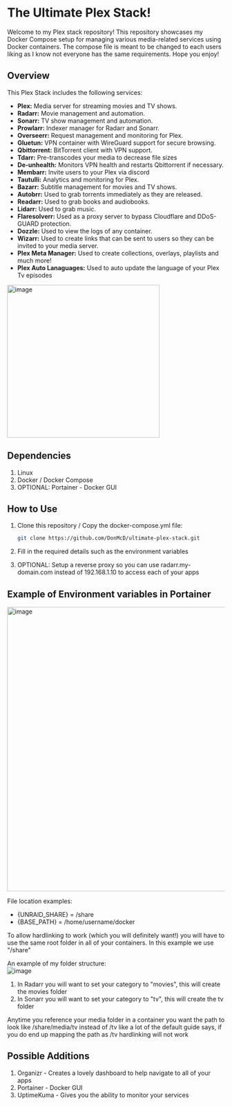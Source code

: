 # The Ultimate Plex Stack!

Welcome to my Plex stack repository! This repository showcases my Docker Compose setup for managing various media-related services using Docker containers. The compose file is meant to be changed to each users liking as I know not everyone has the same requirements. Hope you enjoy!

## Overview

This Plex Stack includes the following services:

- **Plex:** Media server for streaming movies and TV shows.
- **Radarr:** Movie management and automation.
- **Sonarr:** TV show management and automation.
- **Prowlarr:** Indexer manager for Radarr and Sonarr.
- **Overseerr:** Request management and monitoring for Plex.
- **Gluetun:** VPN container with WireGuard support for secure browsing.
- **Qbittorrent:** BitTorrent client with VPN support.
- **Tdarr:** Pre-transcodes your media to decrease file sizes
- **De-unhealth:** Monitors VPN health and restarts Qbittorrent if necessary.
- **Membarr:** Invite users to your Plex via discord
- **Tautulli:** Analytics and monitoring for Plex.
- **Bazarr:** Subtitle management for movies and TV shows.
- **Autobrr:** Used to grab torrents immediately as they are released.
- **Readarr:** Used to grab books and audiobooks.
- **Lidarr:** Used to grab music.
- **Flaresolverr:** Used as a proxy server to bypass Cloudflare and DDoS-GUARD protection.
- **Dozzle:** Used to view the logs of any container.
- **Wizarr:** Used to create links that can be sent to users so they can be invited to your media server.
- **Plex Meta Manager:** Used to create collections, overlays, playlists and much more!
- **Plex Auto Lanaguages:** Used to auto update the language of your Plex Tv episodes

<img width="353" alt="image" src="https://github.com/DonMcD/ultimate-plex-stack/assets/90471623/a9b8faf8-072e-4fb3-ac18-2ffd29d0f760">


## Dependencies

1. Linux
2. Docker / Docker Compose
3. OPTIONAL: Portainer - Docker GUI

## How to Use

1. Clone this repository / Copy the docker-compose.yml file:

   ```bash
   git clone https://github.com/DonMcD/ultimate-plex-stack.git
2. Fill in the required details such as the environment variables
3. OPTIONAL: Setup a reverse proxy so you can use radarr.my-domain.com instead of 192.168.1.10 to access each of your apps

## Example of Environment variables in Portainer
<img width="657" alt="image" src="https://github.com/DonMcD/ultimate-plex-stack/assets/90471623/9a614eb0-8ff7-4eb9-b154-61c08cd595e9">

File location examples:
- {UNRAID_SHARE} = /share
- {BASE_PATH} = /home/username/docker

To allow hardlinking to work (which you will definitely want!) you will have to use the same root folder in all of your containers. In this example we use "/share"  

An example of my folder structure:  
![image](https://github.com/DonMcD/ultimate-plex-stack/assets/90471623/2003ac26-a929-4ff6-ad67-e35fc51fb51a)

  
1. In Radarr you will want to set your category to "movies", this will create the movies folder
2. In Sonarr you will want to set your category to "tv", this will create the tv folder

  
Anytime you reference your media folder in a container you want the path to look like /share/media/tv instead of /tv like a lot of the default guide says, if you do end up mapping the path as /tv hardlinking will not work

## Possible Additions

1. Organizr - Creates a lovely dashboard to help navigate to all of your apps
2. Portainer - Docker GUI
3. UptimeKuma - Gives you the ability to monitor your services

